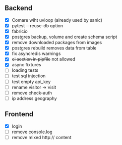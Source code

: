 ## Backend
- [x] Comare wiht uvloop (already used by sanic)
- [x] pytest --reuse-db option
- [x] fabricio
- [x] postgres backup, volume and create schema script
- [x] remove downloaded packages from images
- [x] postgres rebuild removes data from table
- [x] fix asyncredis warnings
- [x] ~~ci section in pipfile~~ not allowed
- [x] async fixtures
- [ ] loading tests
- [ ] test sql injection
- [ ] test empty api_key
- [ ] rename visitor -> visit
- [ ] remove check-auth
- [ ] ip address geography

## Frontend
- [x] login
- [ ] remove console.log
- [ ] remove mixed http:// content
